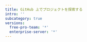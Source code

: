 ```yaml
---
title: GitHub 上でプロジェクトを探索する
intro: ''
subcategory: true
versions:
  free-pro-team: '*'
  enterprise-server: '*'
---
```


